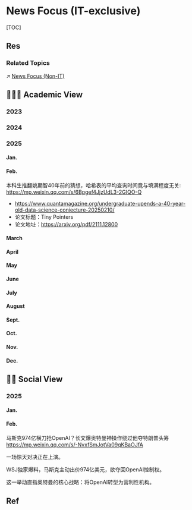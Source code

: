 # News Focus (IT-exclusive)

[TOC]



## Res
### Related Topics
↗ [News Focus (Non-IT)](../News%20Focus%20(Non-IT).md)



## 👩🏼‍🏫 Academic View
### 2023


### 2024

### 2025
#### Jan.
#### Feb.
本科生推翻姚期智40年前的猜想，哈希表的平均查询时间竟与填满程度无关: https://mp.weixin.qq.com/s/6Bpgef4JjzUdL3-2GIQO-Q
- https://www.quantamagazine.org/undergraduate-upends-a-40-year-old-data-science-conjecture-20250210/
- 论文标题：Tiny Pointers
- 论文地址：https://arxiv.org/pdf/2111.12800

#### March
#### April
#### May
#### June
#### July
#### August 
#### Sept.
#### Oct.
#### Nov.
#### Dec.



## 🫄🏻 Social View
### 2025
#### Jan.
#### Feb.
马斯克974亿横刀抢OpenAI？长文爆奥特曼神操作绕过他夺特朗普头筹
https://mp.weixin.qq.com/s/-NvxfSmJotVa09qKBaOJfA

一场惊天对决正在上演。

WSJ独家爆料，马斯克主动出价974亿美元，欲夺回OpenAI控制权。

这一举动直指奥特曼的核心战略：将OpenAI转型为营利性机构。




## Ref

